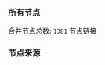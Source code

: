 ### 所有节点
合并节点总数: `1381`
[节点链接](https://raw.githubusercontent.com/rzhy1/11/master/sub/sub_merge_base64.txt)

### 节点来源
